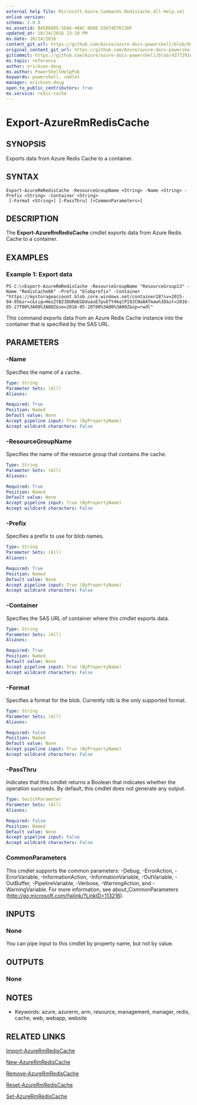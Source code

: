 ```yaml
---
external help file: Microsoft.Azure.Commands.RedisCache.dll-Help.xml
online version:
schema: 2.0.0
ms.assetid: B45868D5-5EA6-48AC-860E-55674D7613DF
updated_at: 10/24/2016 23:10 PM
ms.date: 10/24/2016
content_git_url: https://github.com/Azure/azure-docs-powershell/blob/DuncanmaMSFT-patch-1/azureps-cmdlets-docs/ResourceManager/AzureRM.RedisCache/v2.1.0/Export-AzureRmRedisCache.md
original_content_git_url: https://github.com/Azure/azure-docs-powershell/blob/DuncanmaMSFT-patch-1/azureps-cmdlets-docs/ResourceManager/AzureRM.RedisCache/v2.1.0/Export-AzureRmRedisCache.md
gitcommit: https://github.com/Azure/azure-docs-powershell/blob/4377291ee360e58e2c1c5d644155daf6a0279055
ms.topic: reference
author: erickson-doug
ms.author: PowerShellHelpPub
keywords: powershell, cmdlet
manager: erickson-doug
open_to_public_contributors: true
ms.service: redis-cache
---
```


# Export-AzureRmRedisCache

## SYNOPSIS
Exports data from Azure Redis Cache to a container.

## SYNTAX

```
Export-AzureRmRedisCache -ResourceGroupName <String> -Name <String> -Prefix <String> -Container <String>
 [-Format <String>] [-PassThru] [<CommonParameters>]
```

## DESCRIPTION
The **Export-AzureRmRedisCache** cmdlet exports data from Azure Redis Cache to a container.

## EXAMPLES

### Example 1: Export data
```
PS C:\>Export-AzureRmRedisCache -ResourceGroupName "ResourceGroup13" -Name "RedisCache06" -Prefix "blobprefix" -Container "https://mystorageaccount.blob.core.windows.net/container18?sv=2015-04-05&sr=c&sig=HezZtBZ3DURmEGDduauE7pvETY4kqlPI8JCNa8ATmaw%3D&st=2016-05-27T00%3A00%3A00Z&se=2016-05-28T00%3A00%3A00Z&sp=rwdl"
```

This command exports data from an Azure Redis Cache instance into the container that is specified by the SAS URL.

## PARAMETERS

### -Name
Specifies the name of a cache.

```yaml
Type: String
Parameter Sets: (All)
Aliases: 

Required: True
Position: Named
Default value: None
Accept pipeline input: True (ByPropertyName)
Accept wildcard characters: False
```

### -ResourceGroupName
Specifies the name of the resource group that contains the cache.

```yaml
Type: String
Parameter Sets: (All)
Aliases: 

Required: True
Position: Named
Default value: None
Accept pipeline input: True (ByPropertyName)
Accept wildcard characters: False
```

### -Prefix
Specifies a prefix to use for blob names.

```yaml
Type: String
Parameter Sets: (All)
Aliases: 

Required: True
Position: Named
Default value: None
Accept pipeline input: True (ByPropertyName)
Accept wildcard characters: False
```

### -Container
Specifies the SAS URL of container where this cmdlet exports data.

```yaml
Type: String
Parameter Sets: (All)
Aliases: 

Required: True
Position: Named
Default value: None
Accept pipeline input: True (ByPropertyName)
Accept wildcard characters: False
```

### -Format
Specifies a format for the blob.
Currently rdb is the only supported format.

```yaml
Type: String
Parameter Sets: (All)
Aliases: 

Required: False
Position: Named
Default value: None
Accept pipeline input: True (ByPropertyName)
Accept wildcard characters: False
```

### -PassThru
Indicates that this cmdlet returns a Boolean that indicates whether the operation succeeds.
By default, this cmdlet does not generate any output.

```yaml
Type: SwitchParameter
Parameter Sets: (All)
Aliases: 

Required: False
Position: Named
Default value: None
Accept pipeline input: False
Accept wildcard characters: False
```

### CommonParameters
This cmdlet supports the common parameters: -Debug, -ErrorAction, -ErrorVariable, -InformationAction, -InformationVariable, -OutVariable, -OutBuffer, -PipelineVariable, -Verbose, -WarningAction, and -WarningVariable. For more information, see about_CommonParameters (http://go.microsoft.com/fwlink/?LinkID=113216).

## INPUTS

### None
You can pipe input to this cmdlet by property name, but not by value.

## OUTPUTS

### None

## NOTES
* Keywords: azure, azurerm, arm, resource, management, manager, redis, cache, web, webapp, website

## RELATED LINKS

[Import-AzureRmRedisCache](./Import-AzureRmRedisCache.md)

[New-AzureRmRedisCache](./New-AzureRmRedisCache.md)

[Remove-AzureRmRedisCache](./Remove-AzureRmRedisCache.md)

[Reset-AzureRmRedisCache](./Reset-AzureRmRedisCache.md)

[Set-AzureRmRedisCache](./Set-AzureRmRedisCache.md)



